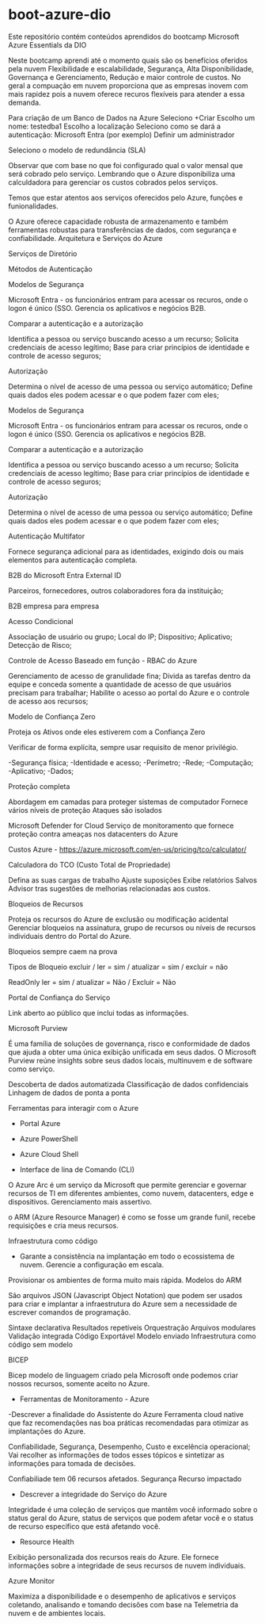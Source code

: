 # boot-azure-dio
Este repositório contém conteúdos aprendidos do bootcamp Microsoft Azure Essentials da DIO

Neste bootcamp aprendi até o momento quais são os benefícios oferidos pela nuvem
Flexibilidade e escalabilidade, Segurança, Alta Disponibilidade, Governança e Gerenciamento, Redução e maior controle de custos.
No geral a compuação em nuvem proporciona que as empresas inovem com mais rapidez pois a nuvem oferece recuros flexíveis para atender a essa demanda.

Para criação de um Banco de Dados na Azure
Seleciono +Criar
Escolho um nome: testedba1
Escolho a localização
Seleciono como se dará a autenticação: Microsoft Entra (por exemplo)
Definir um administrador

Seleciono o modelo de redundância (SLA)

Observar que com base no que foi configurado qual o valor mensal que será cobrado pelo serviço.
Lembrando que o Azure disponibiliza uma calculdadora para gerenciar os custos cobrados pelos serviços.

Temos que estar atentos aos serviços oferecidos pelo Azure, funções e funionalidades.

O Azure oferece capacidade robusta de armazenamento e também ferramentas robustas para transferências de dados, com segurança e confiabilidade.
Arquitetura e Serviços do Azure

Serviços de Diretório

Métodos de Autenticação

Modelos de Segurança


Microsoft Entra - os funcionários entram para acessar os recuros, onde o logon é único (SSO.
Gerencia os aplicativos e negócios B2B.

Comparar a autenticação e a autorização

Identifica a pessoa ou serviço buscando acesso a um recurso;
Solicita credenciais de acesso legítimo;
Base para criar princípios de identidade e controle de acesso seguros;

Autorização

Determina o nível de acesso de uma pessoa ou serviço automático;
Define quais dados eles podem acessar e o que podem fazer com eles;

Modelos de Segurança


Microsoft Entra - os funcionários entram para acessar os recuros, onde o logon é único (SSO.
Gerencia os aplicativos e negócios B2B.


Comparar a autenticação e a autorização

Identifica a pessoa ou serviço buscando acesso a um recurso;
Solicita credenciais de acesso legítimo;
Base para criar princípios de identidade e controle de acesso seguros;

Autorização

Determina o nível de acesso de uma pessoa ou serviço automático;
Define quais dados eles podem acessar e o que podem fazer com eles;

Autenticação Multifator

Fornece segurança adicional para as identidades, exigindo dois ou mais elementos
para autenticação completa.

B2B do Microsoft Entra External ID

Parceiros, fornecedores, outros colaboradores fora da instituição;

B2B empresa para empresa

Acesso Condicional

Associação de usuário ou grupo;
Local do IP;
Dispositivo;
Aplicativo;
Detecção de Risco;

Controle de Acesso Baseado em função - RBAC do Azure

Gerenciamento de acesso de granulidade fina;
Divida as tarefas  dentro da equipe e conceda somente a quantidade
de acesso de que usuários precisam para trabalhar;
Habilite o acesso ao portal do Azure e o controle de acesso aos
recursos;

Modelo de Confiança Zero

Proteja os Ativos onde eles estiverem com a Confiança Zero

Verificar de forma explícita, sempre usar requisito de menor privilégio.

-Segurança física;
-Identidade e acesso;
-Perímetro;
-Rede;
-Computação;
-Aplicativo;
-Dados;

Proteção completa

Abordagem em camadas para proteger sistemas de computador
Fornece vários níveis de proteção
Ataques são isolados

Microsoft Defender for Cloud
Serviço de monitoramento que fornece proteção contra ameaças nos
datacenters do Azure

Custos Azure - https://azure.microsoft.com/en-us/pricing/tco/calculator/

Calculadora do TCO (Custo Total de Propriedade)

Defina as suas cargas de trabalho
Ajuste suposições
Exibe relatórios Salvos
Advisor tras sugestões de melhorias relacionadas aos custos.

Bloqueios de Recursos

Proteja os recursos do Azure de exclusão ou modificação acidental
Gerenciar bloqueios na assinatura, grupo de recursos ou níveis de
recursos individuais dentro do Portal do Azure.

Bloqueios sempre caem na prova

Tipos de Bloqueio
excluir / ler = sim / atualizar = sim / excluir = não

ReadOnly  ler = sim / atualizar = Não / Excluir  = Não


Portal de Confiança do Serviço

Link aberto ao público que inclui todas as informações.

Microsoft Purview

É uma família de soluções de governança, risco e conformidade de dados
que ajuda a obter uma única exibição unificada em seus dados. O Microsoft Purview
reúne insights sobre seus dados locais, multinuvem e de software como serviço.

Descoberta de dados automatizada
Classificação de dados confidenciais
Linhagem de dados de ponta a ponta



Ferramentas para interagir com o Azure

- Portal Azure

- Azure PowerShell

- Azure Cloud Shell

- Interface de lina de Comando (CLI)

O Azure Arc é um serviço da Microsoft que permite gerenciar e governar recursos de TI em diferentes ambientes, como nuvem, datacenters, edge e dispositivos.
Gerenciamento mais assertivo.

o ARM (Azure Resource Manager) é como se fosse um grande funil, recebe requisições e 
cria meus recursos.

Infraestrutura como código
- Garante a consistência na implantação em todo o ecossistema de nuvem.
Gerencie a configuração em escala.

Provisionar os ambientes de forma muito mais rápida.
Modelos do ARM

São arquivos JSON (Javascript Object Notation) que podem ser usados
para criar e implantar a infraestrutura do Azure sem a necessidade
de escrever comandos de programação.

Sintaxe declarativa
Resultados repetíveis
Orquestração
Arquivos modulares
Validação integrada
Código Exportável
Modelo enviado
Infraestrutura como código sem modelo

BICEP

Bicep modelo de linguagem criado pela Microsoft onde podemos criar nossos recursos,
somente aceito no Azure.

* Ferramentas de Monitoramento - Azure

-Descrever a finalidade do Assistente do Azure
Ferramenta cloud native que faz recomendações nas boa práticas recomendadas
para otimizar as implantações do Azure.

Confiabilidade, Segurança, Desempenho, Custo e excelência operacional;
Vai recolher as informações de todos esses tópicos e sintetizar as informações
para tomada de decisões.

Confiabiliade tem 06 recursos afetados.
Segurança Recurso impactado

* Descrever a integridade do Serviço do Azure

Integridade é uma coleção de serviços que mantêm você informado sobre
o status geral do Azure,  status de serviços que podem afetar você  e o
status de recurso específico que está afetando você.

* Resource Health

Exibição personalizada dos recursos reais do Azure.
Ele fornece informações sobre a integridade de seus
recursos de nuvem individuais.

Azure Monitor

Maximiza a disponibilidade e o desempenho de aplicativos e serviços
coletando, analisando e tomando decisões com base na Telemetria da nuvem
e de ambientes locais.




























